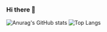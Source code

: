 ### Hi there 👋

<!--
**yzcalp/yzcalp** is a ✨ _special_ ✨ repository because its `README.md` (this file) appears on your GitHub profile.

Here are some ideas to get you started:

- 🔭 I’m currently working on ...
- 🌱 I’m currently learning ...
- 💬 Ask me about ...
- 📫 How to reach me: ...
- ⚡ Fun fact: ...
-->

![Anurag's GitHub stats](https://github-readme-stats.vercel.app/api?username=yzcalp&show_icons=true&theme=transparent)
![Top Langs](https://github-readme-stats.vercel.app/api/top-langs/?username=yzcalp&layout=compact)
